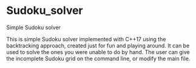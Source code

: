 # Sudoku_solver
Simple Sudoku solver

This is simple Sudoku solver implemented with C++17 using the backtracking approach, created just for fun and playing around. 
It can be used to solve the ones you were unable to do by hand.
The user can give the incomplete Sudoku grid on the command line, or modify the main file.
